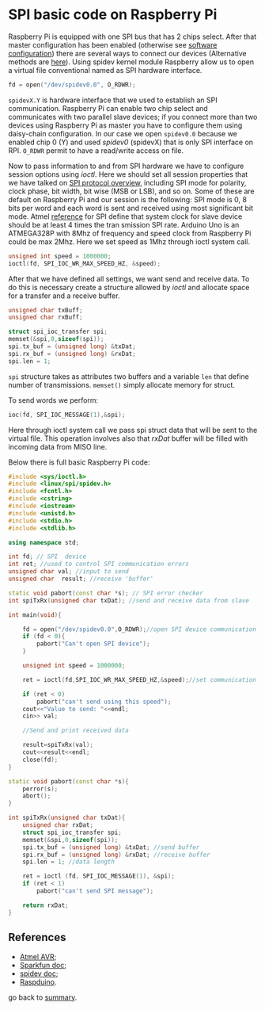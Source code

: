 # SPI basic code on Raspberry Pi

Raspberry Pi is equipped with one SPI bus that has 2 chips select. After that master configuration has been enabled (otherwise see [software configuration](../install/installation.md)) there are several ways to connect our devices (Alternative methods are [here](https://www.raspberrypi.org/documentation/hardware/raspberrypi/spi/README.md)). 
Using spidev kernel module Raspberry allow us to open a virtual file conventional named as SPI hardware interface.
```c++
fd = open("/dev/spidev0.0", O_RDWR);
```
`spidevX.Y` is hardware interface that we used to establish an SPI communication. Raspberry Pi can enable two chip select and communicates with two parallel slave devices; if you connect more than two devices using Raspberry Pi as master you have to configure them using daisy-chain configuration.
In our case we open `spidev0.0` because we enabled chip 0 (Y) and used *spidev0* (spidevX) that is only SPI interface on RPI. `O_RDWR` permit to have a read/write access on file.

Now to pass information to and from SPI hardware we have to configure session options using *ioctl*.
Here we should set all session properties that we have talked on [SPI protocol overview](./spiProtocol.md), including SPI mode for polarity, clock phase, bit width, bit wise (MSB or LSB), and so on. Some of these are default on Raspberry Pi and our session is the following: SPI mode is 0, 8 bits per word and each word is sent and received using most significant bit mode. 
Atmel [reference](http://www.atmel.com/Images/Atmel-2585-Setup-and-Use-of-the-SPI_ApplicationNote_AVR151.pdf) for SPI define that system clock for slave device should be at least 4 times the tran	smission SPI rate. Arduino Uno is an ATMEGA328P with 8Mhz of frequency and speed clock from Raspberry Pi could be max 2Mhz. Here we set speed as 1Mhz through ioctl system call.
```c++
unsigned int speed = 1000000;
ioctl(fd, SPI_IOC_WR_MAX_SPEED_HZ, &speed);
```
After that we have defined all settings, we want send and receive data. To do this is necessary create a structure allowed by *ioctl* and allocate space for a transfer and a receive buffer.
```c++
unsigned char txBuff;
unsigned char rxBuff;

struct spi_ioc_transfer spi;
memset(&spi,0,sizeof(spi));
spi.tx_buf = (unsigned long) &txDat;
spi.rx_buf = (unsigned long) &rxDat;
spi.len = 1; 
```
`spi` structure takes as attributes two buffers and a variable `len` that define number of transmissions. `memset()` simply allocate memory for struct.

To send words we perform:
```c++
ioc(fd, SPI_IOC_MESSAGE(1),&spi);
```
Here through ioctl system call we pass spi struct data that will be sent to the virtual file. This operation involves also that *rxDat* buffer will be filled with incoming data from MISO line.

Below there is full basic Raspberry Pi code:

```c++
#include <sys/ioctl.h>
#include <linux/spi/spidev.h>
#include <fcntl.h>
#include <cstring>
#include <iostream>
#include <unistd.h>
#include <stdio.h>
#include <stdlib.h>

using namespace std;

int fd; // SPI  device
int ret; //used to control SPI communication errors
unsigned char val; //input to send
unsigned char  result; //receive 'buffer'

static void pabort(const char *s); // SPI error checker
int spiTxRx(unsigned char txDat); //send and receive data from slave

int main(void){

	fd = open("/dev/spidev0.0",O_RDWR);//open SPI device communication
	if (fd < 0){
		pabort("Can't open SPI device");
	}

	unsigned int speed = 1000000;

	ret = ioctl(fd,SPI_IOC_WR_MAX_SPEED_HZ,&speed);//set communication speed

	if (ret < 0)
		pabort("can't send using this speed");
	cout<<"Value to send: "<<endl;
	cin>> val;

	//Send and print received data

	result=spiTxRx(val);
	cout<<result<<endl;
	close(fd);
}

static void pabort(const char *s){
	perror(s);
	abort();
}

int spiTxRx(unsigned char txDat){
	unsigned char rxDat;
	struct spi_ioc_transfer spi;
	memset(&spi,0,sizeof(spi));
	spi.tx_buf = (unsigned long) &txDat; //send buffer
	spi.rx_buf = (unsigned long) &rxDat; //receive buffer
	spi.len = 1; //data length

	ret = ioctl (fd, SPI_IOC_MESSAGE(1), &spi);
	if (ret < 1)
		pabort("can't send SPI message");

	return rxDat;
}

```

## References
- [Atmel AVR](http://www.atmel.com/Images/Atmel-2585-Setup-and-Use-of-the-SPI_ApplicationNote_AVR151.pdf);
- [Sparkfun doc](https://learn.sparkfun.com/tutorials/raspberry-pi-spi-and-i2c-tutorial#spi-on-pi);
- [spidev doc](https://www.kernel.org/doc/Documentation/spi/spidev);
- [Raspduino](http://robotics.hobbizine.com/raspiduino.html).


go back to [summary](../summary.md).
